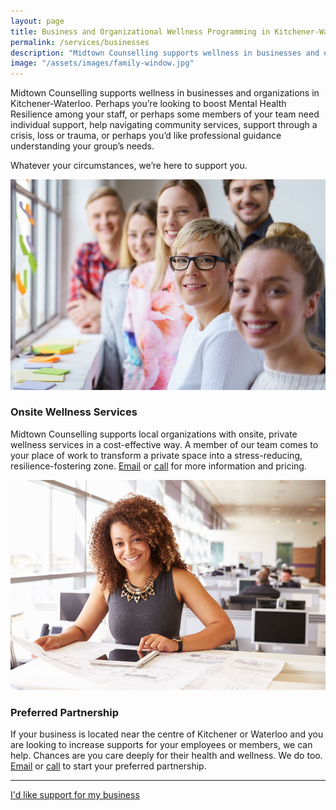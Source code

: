 ```yaml
---
layout: page
title: Business and Organizational Wellness Programming in Kitchener-Waterloo
permalink: /services/businesses
description: "Midtown Counselling supports wellness in businesses and organizations in Kitchener-Waterloo. Perhaps you’re looking to boost Mental Health Resilience among your staff, or perhaps some members of your team need individual support, help navigating community services, support through a crisis, loss or trauma, or perhaps you’d like professional guidance understanding your group’s needs."
image: "/assets/images/family-window.jpg"
---
```

Midtown Counselling supports wellness in businesses and organizations in Kitchener-Waterloo. Perhaps you’re looking to boost Mental Health Resilience among your staff, or perhaps some members of your team need individual support, help navigating community services, support through a crisis, loss or trauma, or perhaps you’d like professional guidance understanding your group’s needs. 

Whatever your circumstances, we’re here to support you. 


<div class="service-item">
<div class="service-item-title">
<img src="/assets/images/family-window.jpg" alt="" id="wellness">
</div>
<div class="service-item-description" markdown="1">

### Onsite Wellness Services

Midtown Counselling supports local organizations with onsite, private wellness services in a cost-effective way. A member of our team comes to your place of work to transform a private space into a stress-reducing, resilience-fostering zone. [Email](mailto:admin@midtowncounselling.ca) or [call](tel:2263133335) for more information and pricing.

</div>
</div>

<div class="service-item">
<div class="service-item-title">
<img src="/assets/images/work.jpg" alt="" id="preferred">
</div>
<div class="service-item-description" markdown="1">

### Preferred Partnership

If your business is located near the centre of Kitchener or Waterloo and you are looking to increase supports for your employees or members, we can help. Chances are you care deeply for their health and wellness. We do too. [Email](mailto:admin@midtowncounselling.ca) or [call](tel:2263133335) to start your preferred partnership.

</div>
</div>

___________

<div class="callout-link"><a class="link-button" href="/contact/#contactinfo">I'd like support for my business</a></div>